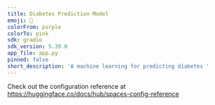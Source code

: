 ```yaml
---
title: Diabetes Prediction Model
emoji: 🐠
colorFrom: purple
colorTo: pink
sdk: gradio
sdk_version: 5.39.0
app_file: app.py
pinned: false
short_description: 'A machine learning for predicting diabetes '
---
```


Check out the configuration reference at https://huggingface.co/docs/hub/spaces-config-reference
